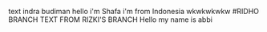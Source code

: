 text indra budiman
hello i'm Shafa
i'm from Indonesia
wkwkwkwkw
#RIDHO BRANCH
TEXT FROM RIZKI'S BRANCH
Hello my name is abbi
